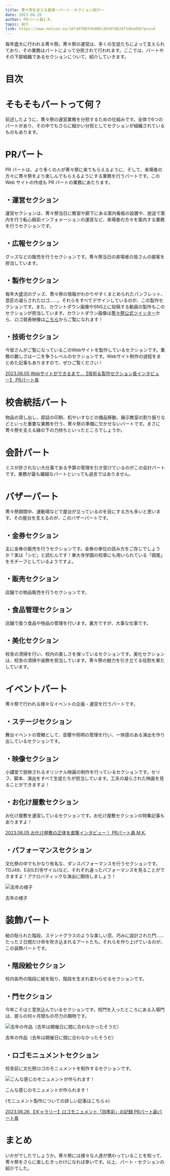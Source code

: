 ```yaml
---
title: 菁々祭を支える者達～パート・セクション紹介～
date: 2023.06.26
author: PRパート員I.R.
topic: 紹介
link: https://www.notion.so/1d7a9768fd4480c383dfd62df1dbed56?pvs=4
---
```


毎年盛大に行われる菁々祭。菁々祭の運営は、多くの生徒たちによって支えられており、その業務はパートによって分担されて行われます。ここでは、パートやその下部組織であるセクションについて、紹介していきます。

# 目次

# そもそもパートって何？

前述したように、菁々祭の運営業務を分担するための仕組みです。全体で6つのパートがあり、その中でもさらに細かい分担としてセクションが組織されているものもあります。

# PRパート

PR パートは、より多くの人が菁々祭に来てもらえるように、そして、来場者の方々に菁々祭をより楽しんでもらえるようにする業務を行うパートです。この Web サイトの作成も PR パートの業務にあたります。

## ・運営セクション

運営セクションは、菁々祭当日に教室や廊下にある案内看板の設置や、放送で案内を行う転心殿前インフォメーションの運営など、来場者の方々を案内する業務を行うセクションです。

## ・広報セクション

グッズなどの販売を行うセクションです。菁々祭当日の来場者の皆さんの接客を担当しています。

## ・製作セクション

毎年大盛況のグッズ、菁々祭の情報がわかりやすくまとめられたパンフレット、意匠の凝らされたロゴ……。それらをすべてデザインしているのが、この製作セクションです。また、カウントダウン画像やSNS上に投稿する動画の製作もこのセクションが担当しています。カウントダウン画像は[菁々祭公式ツイッター](https://x.com/seiseisai_tdj)から、ロゴ発表映像は[こちら](https://youtu.be/7v9g0vJNalM)からご覧になれます！

## ・技術セクション

今皆さんがご覧になっているこのWebサイトを製作しているセクションです。業務の難しさは一二を争うレベルのセクションです。Webサイト制作の過程をまとめた記事もありますので、ぜひご覧ください！

[2023.06.05
Webサイトができるまで...【技術＆製作セクション長インタビュー】
PRパート長](/blog/59/05)

# 校舎統括パート

物品の貸し出し、部誌の印刷、机やいすなどの備品移動、展示教室の割り振りなどといった重要な業務を行う、菁々祭の準備に欠かせないパートです。まさに菁々祭を支える縁の下の力持ちといったところでしょうか。

# 会計パート

ミスが許されない大仕事である予算の管理を引き受けているのがこの会計パートです。業務が最も繊細なパートといっても過言ではありません。

# バザーパート

菁々祭期間中、運動場などで屋台が立っているのを目にする方も多いと思います。その屋台を支えるのが、このバザーパートです。

## ・金券セクション

主に金券の販売を行うセクションです。金券の単位の読み方をご存じでしょうか？実は「シビ」と読むんです！東大寺学園の校章にも用いられている「鴟尾」をモチーフとしているようですよ。

## ・販売セクション

店舗での物品販売を行うセクションです。

## ・食品管理セクション

店舗で扱う食品や物品の管理を行います。裏方ですが、大事な仕事です。

## ・美化セクション

校舎の清掃を行い、校内の美しさを保っているセクションです。美化セクションは、校舎の清掃や装飾を担当しています。菁々祭の魅力を引き立てる役割を果たしています。

# イベントパート

菁々祭で行われる様々なイベントの企画・運営を行うパートです。

## ・ステージセクション

舞台イベントの管轄として、音響や照明の管理を行い、一体感のある演出を作り出しているセクションです。

## ・映像セクション

小講堂で放映されるオリジナル映画の制作を行っているセクションです。セリフ、脚本、演出をすべて生徒たちが担当しています。工夫の凝らされた映画を見ることができますよ！

## ・お化け屋敷セクション

お化け屋敷を運営しているセクションです。お化け屋敷セクションの特集記事もありますよ！

[2023.06.05
お化け屋敷の正体を直撃インタビュー！
PRパート員 M.K.](/blog/59/04)

## ・パフォーマンスセクション

文化祭の中でもかなり有名な、ダンスパフォーマンスを行うセクションです。TDJ48、E卍ILE(寺ザイル)など、それぞれ違ったパフォーマンスを見ることができますよ！アクロバティックな演出に期待しましょう！

![去年の様子](image.png)

去年の様子

# 装飾パート

絵の貼られた階段、ステンドグラスのような美しい窓、巧みに設計された門……たった２日間だけ命を吹き込まれるアートたち。それらを作り上げているのが、この装飾パートです。

## ・階段絵セクション

校内各所の階段に絵を貼り、階段を生まれ変わらせるセクションです。

## ・門セクション

今年こそはと意気込んでいるセクションです。校門を入ったところにある入場門は、彼らの何ヶ月間もの尽力の賜物です。

![去年の作品（去年は開催日に間に合わなかったそうだ）](image%201.png)

去年の作品（去年は開催日に間に合わなかったそうだ）

## ・ロゴモニュメントセクション

校舎前に文化祭ロゴのモニュメントを制作するセクションです。

![こんな感じのモニュメントが作られます！](image%202.png)

こんな感じのモニュメントが作られます！

(モニュメント製作についての詳しい記事はこちら↓)

[2023.06.26
【ギャラリー】ロゴモニュメント「四季彩」の記録
PRパート副パート長](/blog/59/09)

# **まとめ**

いかがでしたでしょうか。菁々祭には様々な人達が携わっていることを知って、菁々祭をさらに楽しむきっかけになれば幸いです。以上、パート・セクションの紹介でした。
